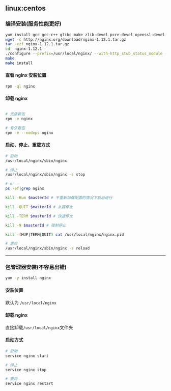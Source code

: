 ## linux:centos

### 编译安装(服务性能更好)

```sh
yum install gcc gcc-c++ glibc make zlib-devel pcre-devel openssl-devel -y
wget -c http://nginx.org/download/nginx-1.12.1.tar.gz
tar -xzf nginx-1.12.1.tar.gz
cd  nginx-1.12.1
./configure --prefix=/usr/local/nginx/ --with-http_stub_status_module --with-http_ssl_module --with-pcre --with-http_realip_module
make
make install
```

#### 查看 nginx 安装位置

```sh
rpm -ql nginx
```

#### 卸载 nginx

```sh

# 无依赖包
rpm -e nginx

# 有依赖包
rpm -e --nodeps nginx
```

#### 启动、停止、重载方式

```sh
# 启动
/usr/local/nginx/sbin/nginx

# 停止
/usr/local/nginx/sbin/nginx -s stop

# or
ps -ef|grep nginx

kill -Hum $masterId # 不重新加载配置的情况下启动进行

kill -QUIT $masterId # 从容停止

kill -TERM $masterId # 快速停止

kill -9 $masterId # 强制停止

kill -(HUP|TERM|QUIT) cat /usr/local/nginx/nginx.pid

# 重启
/usr/local/nginx/sbin/nginx -s reload

```

---

### 包管理器安装(不容易出错)

```sh
yum -y install nginx
```

#### 安装位置

默认为 `/usr/local/nginx`

#### 卸载 nginx

直接卸载`/usr/local/nginx`文件夹

#### 启动方式

```sh
# 启动
service nginx start

# 停止
service nginx stop

# 重启
service nginx restart
```
